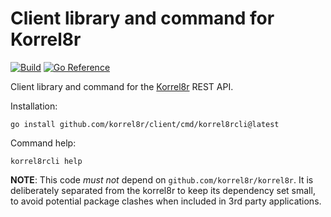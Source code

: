 # Client library and command for Korrel8r

[![Build](https://github.com/korrel8r/client/actions/workflows/build.yml/badge.svg)](https://github.com/korrel8r/client/actions/workflows/build.yml)
[![Go Reference](https://pkg.go.dev/badge/github.com/korrel8r/client.svg)](https://pkg.go.dev/github.com/korrel8r/client)

Client library and command for the [Korrel8r](http://github.com/korrel8r/korrel8r) REST API.

Installation:

    go install github.com/korrel8r/client/cmd/korrel8rcli@latest

Command help:

    korrel8rcli help


**NOTE**: This code _must not_ depend on `github.com/korrel8r/korrel8r`.
It is deliberately separated from the korrel8r to keep its dependency set small,
to avoid potential package clashes when included in 3rd party applications.
